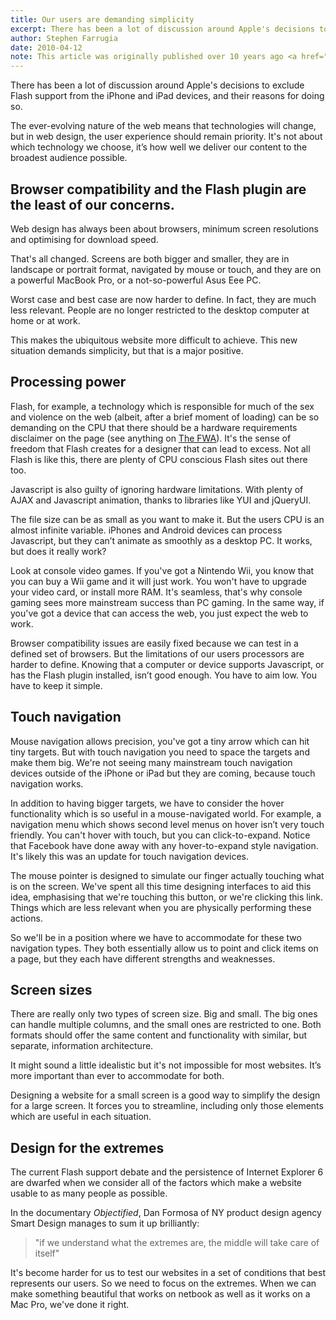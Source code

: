 ```yaml
---
title: Our users are demanding simplicity
excerpt: There has been a lot of discussion around Apple's decisions to exclude Flash support from the iPhone and iPad devices, and their reasons for doing so.
author: Stephen Farrugia
date: 2010-04-12
note: This article was originally published over 10 years ago <a href="https://web.archive.org/web/20100417072224/http://blog.fwdmovement.com.au/?p=37">here</a>.
---
```

There has been a lot of discussion around Apple's decisions to exclude Flash support from the iPhone and iPad devices, and their reasons for doing so.

The ever-evolving nature of the web means that technologies will change, but in web design, the user experience should remain priority. It's not about which technology we choose, it’s how well we deliver our content to the broadest audience possible.

## Browser compatibility and the Flash plugin are the least of our concerns.

Web design has always been about browsers, minimum screen resolutions and optimising for download speed.

That's all changed. Screens are both bigger and smaller, they are in landscape or portrait format, navigated by mouse or touch, and they are on a powerful MacBook Pro, or a not-so-powerful Asus Eee PC.

Worst case and best case are now harder to define. In fact, they are much less relevant. People are no longer restricted to the desktop computer at home or at work.

This makes the ubiquitous website more difficult to achieve. This new situation demands simplicity, but that is a major positive.

## Processing power

Flash, for example, a technology which is responsible for much of the sex and violence on the web (albeit, after a brief moment of loading) can be so demanding on the CPU that there should be a hardware requirements disclaimer on the page (see anything on [The FWA](https://www.thefwa.com/)). It's the sense of freedom that Flash creates for a designer that can lead to excess. Not all Flash is like this, there are plenty of CPU conscious Flash sites out there too.

Javascript is also guilty of ignoring hardware limitations. With plenty of AJAX and Javascript animation, thanks to libraries like YUI and jQueryUI.

The file size can be as small as you want to make it. But the users CPU is an almost infinite variable. iPhones and Android devices can process Javascript, but they can’t animate as smoothly as a desktop PC. It works, but does it really work?

Look at console video games. If you've got a Nintendo Wii, you know that you can buy a Wii game and it will just work. You won't have to upgrade your video card, or install more RAM. It's seamless, that's why console gaming sees more mainstream success than PC gaming. In the same way, if you've got a device that can access the web, you just expect the web to work.

Browser compatibility issues are easily fixed because we can test in a defined set of browsers. But the limitations of our users processors are harder to define. Knowing that a computer or device supports Javascript, or has the Flash plugin installed, isn’t good enough. You have to aim low. You have to keep it simple.

## Touch navigation

Mouse navigation allows precision, you've got a tiny arrow which can hit tiny targets. But with touch navigation you need to space the targets and make them big. We're not seeing many mainstream touch navigation devices outside of the iPhone or iPad but they are coming, because touch navigation works.

In addition to having bigger targets, we have to consider the hover functionality which is so useful in a mouse-navigated world. For example, a navigation menu which shows second level menus on hover isn’t very touch friendly. You can't hover with touch, but you can click-to-expand. Notice that Facebook have done away with any hover-to-expand style navigation. It's likely this was an update for touch navigation devices.

The mouse pointer is designed to simulate our finger actually touching what is on the screen. We've spent all this time designing interfaces to aid this idea, emphasising that we're touching this button, or we're clicking this link. Things which are less relevant when you are physically performing these actions.

So we'll be in a position where we have to accommodate for these two navigation types. They both essentially allow us to point and click items on a page, but they each have different strengths and weaknesses.

## Screen sizes

There are really only two types of screen size. Big and small. The big ones can handle multiple columns, and the small ones are restricted to one. Both formats should offer the same content and functionality with similar, but separate, information architecture.

It might sound a little idealistic but it's not impossible for most websites. It’s more important than ever to accommodate for both.

Designing a website for a small screen is a good way to simplify the design for a large screen. It forces you to streamline, including only those elements which are useful in each situation.

## Design for the extremes

The current Flash support debate and the persistence of Internet Explorer 6 are dwarfed when we consider all of the factors which make a website usable to as many people as possible.

In the documentary _Objectified_,  Dan Formosa of NY product design agency Smart Design manages to sum it up brilliantly:

> "if we understand what the extremes are, the middle will take care of itself"

It's become harder for us to test our websites in a set of conditions that best represents our users. So we need to focus on the extremes. When we can make something beautiful that works on netbook as well as it works on a Mac Pro, we've done it right.

